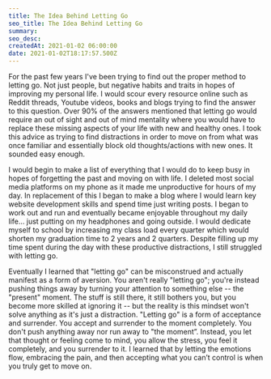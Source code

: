 ```yaml
---
title: The Idea Behind Letting Go
seo_title: The Idea Behind Letting Go
summary: 
seo_desc: 
createdAt: 2021-01-02 06:00:00
date: 2021-01-02T18:17:57.500Z
---
```


For the past few years I've been trying to find out the proper method to letting go. Not just people, but negative habits and traits in hopes of improving my personal life. I would scour every resource online such as Reddit threads, Youtube videos, books and blogs trying to find the answer to this question. Over 90% of the answers mentioned that letting go would require an out of sight and out of mind mentality where you would have to  replace these missing aspects of your life with new and healthy ones. I took this advice as trying to find distractions in order to move on from what was once familiar and essentially block old thoughts/actions with new ones. It sounded easy enough. 

I would begin to make a list of everything that I would do to keep busy in hopes of forgetting the past and moving on with life. I deleted most social media platforms on my phone as it made me unproductive for hours of my day. In replacement of this I began to make a blog where I would learn key website development skills and spend time just writing posts. I began to work out and run and eventually became enjoyable throughout my daily life… just putting on my headphones and going outside. I would dedicate myself to school by increasing my class load every quarter which would shorten my graduation time to 2 years and 2 quarters. Despite filling up my time spent during the day with these productive distractions,  I still struggled with letting go. 

Eventually I learned that "letting go" can be misconstrued and actually manifest as a form of aversion. You aren't really "letting go"; you're instead pushing things away by turning your attention to something else -- the "present" moment. The stuff is still there, it still bothers you, but you become more skilled at ignoring it -- but the reality is this mindset won't solve anything as it's just a distraction. "Letting go" is a form of acceptance and surrender. You accept and surrender to the moment completely. You don't push anything away nor run away to "the moment”. Instead, you let that thought or feeling come to mind, you allow the stress, you feel it completely, and you surrender to it. I learned that by letting the emotions flow, embracing the pain, and then accepting what you can’t control is when you truly get to move on.
